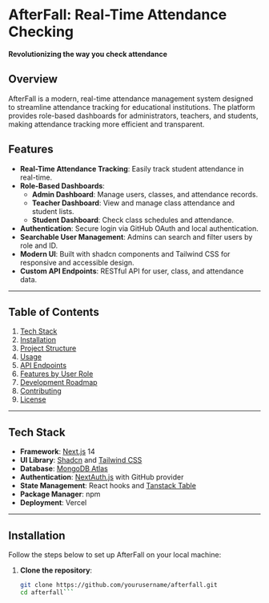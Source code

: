 # AfterFall: Real-Time Attendance Checking

**Revolutionizing the way you check attendance**

## Overview

AfterFall is a modern, real-time attendance management system designed to streamline attendance tracking for educational institutions. The platform provides role-based dashboards for administrators, teachers, and students, making attendance tracking more efficient and transparent.

## Features

- **Real-Time Attendance Tracking**: Easily track student attendance in real-time.
- **Role-Based Dashboards**:
  - **Admin Dashboard**: Manage users, classes, and attendance records.
  - **Teacher Dashboard**: View and manage class attendance and student lists.
  - **Student Dashboard**: Check class schedules and attendance.
- **Authentication**: Secure login via GitHub OAuth and local authentication.
- **Searchable User Management**: Admins can search and filter users by role and ID.
- **Modern UI**: Built with shadcn components and Tailwind CSS for responsive and accessible design.
- **Custom API Endpoints**: RESTful API for user, class, and attendance data.

---

## Table of Contents

1. [Tech Stack](#tech-stack)
2. [Installation](#installation)
3. [Project Structure](#project-structure)
4. [Usage](#usage)
5. [API Endpoints](#api-endpoints)
6. [Features by User Role](#features-by-user-role)
7. [Development Roadmap](#development-roadmap)
8. [Contributing](#contributing)
9. [License](#license)

---

## Tech Stack

- **Framework**: [Next.js](https://nextjs.org/) 14
- **UI Library**: [Shadcn](https://shadcn.dev/) and [Tailwind CSS](https://tailwindcss.com/)
- **Database**: [MongoDB Atlas](https://www.mongodb.com/cloud/atlas)
- **Authentication**: [NextAuth.js](https://next-auth.js.org/) with GitHub provider
- **State Management**: React hooks and [Tanstack Table](https://tanstack.com/table)
- **Package Manager**: npm
- **Deployment**: Vercel

---

## Installation

Follow the steps below to set up AfterFall on your local machine:

1. **Clone the repository**:
   ```bash
   git clone https://github.com/yourusername/afterfall.git
   cd afterfall```
